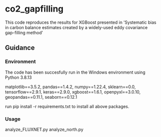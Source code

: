 # co2_gapfilling
This code reproduces the results for XGBoost presented in 'Systematic bias in carbon balance estimates created by a widely-used eddy covariance gap-filling method'

## Guidance
### Environment
The code has been succesfully run in the Windows environment using Python 3.8.13

matplotlib==3.5.2, pandas==1.4.2, numpy==1.22.4, sklearn==0.0, tensorflow==2.9.1, keras==2.9.0, xgboost==1.6.1, openpyxl==3.0.10, geopandas==0.11.1, seaborn==0.12.1

run pip install -r requirements.txt to install all above packages.

### Usage
analyze_FLUXNET.py
analyze_north.py
